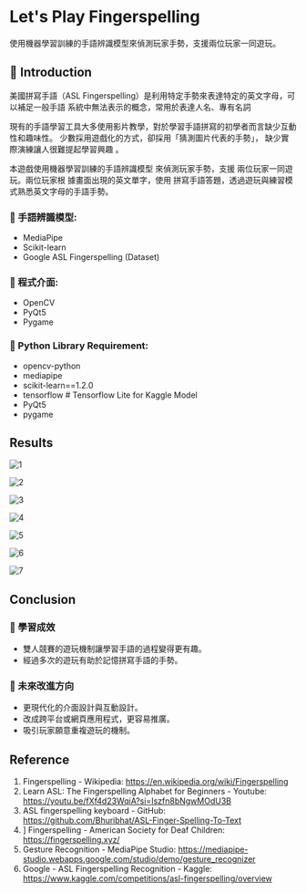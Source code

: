 # Let's Play Fingerspelling
 使用機器學習訓練的手語辨識模型來偵測玩家手勢，支援兩位玩家一同遊玩。
## :book: Introduction

美國拼寫手語（ASL Fingerspelling）是利用特定手勢來表達特定的英文字母，可以補足一般手語
系統中無法表示的概念，常用於表達人名、專有名詞

現有的手語學習工具大多使用影片教學，對於學習手語拼寫的初學者而言缺少互動性和趣味性。
少數採用遊戲化的方式，卻採用「猜測圖片代表的手勢」， 缺少實際演練讓人很難提起學習興趣 。

本遊戲使用機器學習訓練的手語辨識模型 來偵測玩家手勢，支援 兩位玩家一同遊玩。兩位玩家根
據畫面出現的英文單字，使用 拼寫手語答題，透過遊玩與練習模式熟悉英文字母的手語手勢。

### :small_blue_diamond: 手語辨識模型:
* MediaPipe
* Scikit-learn
* Google ASL Fingerspelling (Dataset)
### :small_blue_diamond: 程式介面:
* OpenCV
* PyQt5
* Pygame
### :small_blue_diamond: Python Library Requirement:
* opencv-python
* mediapipe
* scikit-learn==1.2.0
* tensorflow # Tensorflow Lite for Kaggle Model
* PyQt5
* pygame

##  Results
![1](https://hackmd.io/_uploads/Skn0AopnT.png)

![2](https://hackmd.io/_uploads/BkA1Jhahp.png)

![3](https://hackmd.io/_uploads/rkN-Jn6np.png)

![4](https://hackmd.io/_uploads/B12-kn62p.png)

![5](https://hackmd.io/_uploads/H1MMJ3an6.png)

![6](https://hackmd.io/_uploads/rkdfyh6n6.png)

![7](https://hackmd.io/_uploads/B1AGkn63p.png)


## Conclusion

### :small_orange_diamond: 學習成效

- 雙人競賽的遊玩機制讓學習手語的過程變得更有趣。
- 經過多次的遊玩有助於記憶拼寫手語的手勢。

### :small_orange_diamond: 未來改進方向

- 更現代化的介面設計與互動設計。
- 改成跨平台或網頁應用程式，更容易推廣。
- 吸引玩家願意重複遊玩的機制。

## Reference
1. Fingerspelling - Wikipedia:
 https://en.wikipedia.org/wiki/Fingerspelling
2. Learn ASL: The Fingerspelling Alphabet for Beginners - Youtube:
 https://youtu.be/fXf4d23WqiA?si=Iszfn8bNgwMOdU3B
3. ASL fingerspelling keyboard - GitHub:
 https://github.com/Bhuribhat/ASL-Finger-Spelling-To-Text
4. ] Fingerspelling - American Society for Deaf Children:
 https://fingerspelling.xyz/
5. Gesture Recognition - MediaPipe Studio:
 https://mediapipe-studio.webapps.google.com/studio/demo/gesture_recognizer
6. Google - ASL Fingerspelling Recognition - Kaggle:
 https://www.kaggle.com/competitions/asl-fingerspelling/overview

